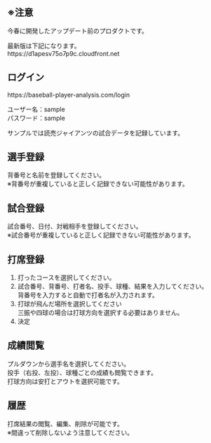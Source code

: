 <h2>※注意</h2>
<div>
今春に開発したアップデート前のプロダクトです。</br>
<p>最新版は下記になります。</br>
https://d1apesv75o7p9c.cloudfront.net
</p>
</div>

<h2>ログイン</h2>
<p>https://baseball-player-analysis.com/login</p>
<p>ユーザー名：sample<br>
パスワード：sample</p>
サンプルでは読売ジャイアンツの試合データを記録しています。

<h2>選手登録</h2>
背番号と名前を登録してください。<br>
※背番号が重複していると正しく記録できない可能性があります。

<h2>試合登録</h2>
試合番号、日付、対戦相手を登録してください。<br>
※試合番号が重複していると正しく記録できない可能性があります。

<h2>打席登録</h2>
<ol>
<li>打ったコースを選択してください。</li>
<li>試合番号、背番号、打者名、投手、球種、結果を入力してください。</li>
背番号を入力すると自動で打者名が入力されます。
<li>打球が飛んだ場所を選択してください</li>
三振や四球の場合は打球方向を選択する必要はありません。
<li>決定</li>
</ol>

<h2>成績閲覧</h2>
プルダウンから選手名を選択してください。<br>
投手（右投、左投）、球種ごとの成績も閲覧できます。<br>
打球方向は安打とアウトを選択可能です。

<h2>履歴</h2>
打席結果の閲覧、編集、削除が可能です。<br>
※間違って削除しないよう注意してください。
